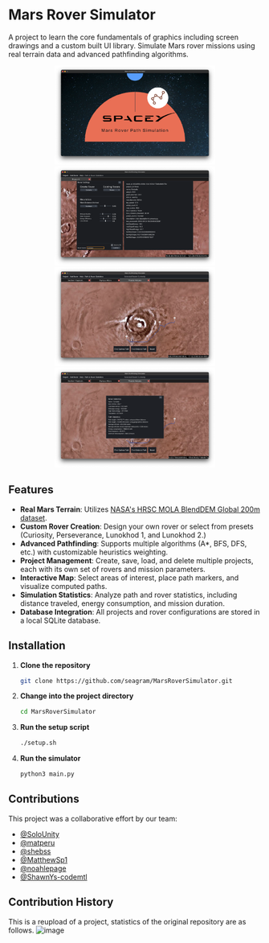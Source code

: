 # Mars Rover Simulator

A project to learn the core fundamentals of graphics including screen drawings and a custom built UI library. Simulate Mars rover missions using real terrain data and advanced pathfinding algorithms.

<p align="center">
  <img src="./homescreen.png" alt="Home Screen" width="320"/>
  <img src="./rover.png" alt="Rover Creation Screen" width="320"/>
  <img src="./path.png" alt="Path Result Screen" width="320"/>
  <img src="./info.png" alt="Path Info Screen" width="320"/>
</p>

## Features

- **Real Mars Terrain**: Utilizes [NASA's HRSC MOLA BlendDEM Global 200m dataset](https://astrogeology.usgs.gov/search/map/mars_mgs_mola_mex_hrsc_blended_dem_global_200m).
- **Custom Rover Creation**: Design your own rover or select from presets (Curiosity, Perseverance, Lunokhod 1, and Lunokhod 2.)
- **Advanced Pathfinding**: Supports multiple algorithms (A\*, BFS, DFS, etc.) with customizable heuristics weighting.
- **Project Management**: Create, save, load, and delete multiple projects, each with its own set of rovers and mission parameters.
- **Interactive Map**: Select areas of interest, place path markers, and visualize computed paths.
- **Simulation Statistics**: Analyze path and rover statistics, including distance traveled, energy consumption, and mission duration.
- **Database Integration**: All projects and rover configurations are stored in a local SQLite database.

## Installation

1. **Clone the repository**

   ```sh
   git clone https://github.com/seagram/MarsRoverSimulator.git
   ```

2. **Change into the project directory**

   ```sh
   cd MarsRoverSimulator
   ```

3. **Run the setup script**

   ```sh
   ./setup.sh
   ```

4. **Run the simulator**

   ```sh
   python3 main.py
   ```

## Contributions

This project was a collaborative effort by our team:

- [@SoloUnity](https://github.com/SoloUnity)
- [@matperu](https://github.com/matperu)
- [@shebss](https://github.com/shebss)
- [@MatthewSp1](https://github.com/MatthewSp1)
- [@noahlepage](https://github.com/noahlepage)
- [@ShawnYs-codemtl](https://github.com/ShawnYs-codemtl)

## Contribution History

This is a reupload of a project, statistics of the original repository are as follows.
<img width="916" alt="image" src="https://github.com/user-attachments/assets/fa27a928-7734-4d4c-b972-d99410000082" />


